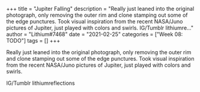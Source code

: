 +++
title = "Jupiter Falling"
description = "Really just leaned into the original photograph, only removing the outer rim and clone stamping out some of the edge punctures. Took visual inspiration from the recent NASA/Juno pictures of Jupiter, just played with colors and swirls.  IG/Tumblr lithiumre..."
author = "Lithium#7468"
date = "2021-02-25"
categories = ["Week 08: TODO"]
tags = []
+++

Really just leaned into the original photograph, only removing the outer rim and clone stamping out some of the edge punctures. Took visual inspiration from the recent NASA/Juno pictures of Jupiter, just played with colors and swirls.

IG/Tumblr lithiumreflections
